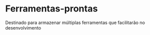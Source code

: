 # Ferramentas-prontas
Destinado para armazenar múltiplas ferramentas que facilitarão no desenvolvimento
